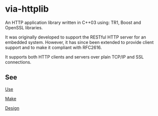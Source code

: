 via-httplib
===========

An HTTP application library written in C++03 using: TR1, Boost and OpenSSL
libraries.

It was originally developed to support the RESTful HTTP server for an embedded
system. However, it has since been extended to provide client support and to
make it compliant with RFC2616.

It supports both HTTP clients and servers over plain TCP/IP and SSL connections.

See
---

[Use](USE.md)

[Make](MAKE.md)

[Design](DESIGN.md)
